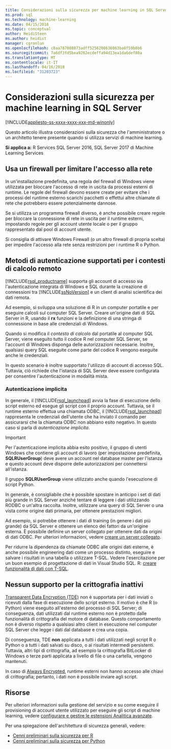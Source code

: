 ```yaml
---
title: Considerazioni sulla sicurezza per machine learning in SQL Server | Documenti Microsoft
ms.prod: sql
ms.technology: machine-learning
ms.date: 04/15/2018
ms.topic: conceptual
author: HeidiSteen
ms.author: heidist
manager: cgronlun
ms.openlocfilehash: c8aa787088873adff5256208636063ba6f59b8b6
ms.sourcegitcommit: 7a6df3fd5bea9282ecdeffa94d13ea1da6def80a
ms.translationtype: MT
ms.contentlocale: it-IT
ms.lasthandoff: 04/16/2018
ms.locfileid: "31203723"
---
```

# <a name="security-considerations-for-machine-learning-in-sql-server"></a>Considerazioni sulla sicurezza per machine learning in SQL Server
[!INCLUDE[appliesto-ss-xxxx-xxxx-xxx-md-winonly](../../includes/appliesto-ss-xxxx-xxxx-xxx-md-winonly.md)]

Questo articolo illustra considerazioni sulla sicurezza che l'amministratore o un architetto tenere presente quando si utilizza servizi di machine learning.

**Si applica a:** R Services SQL Server 2016, SQL Server 2017 di Machine Learning Services

## <a name="use-a-firewall-to-restrict-network-access"></a>Usa un firewall per limitare l'accesso alla rete

In un'installazione predefinita, una regola del firewall di Windows viene utilizzata per bloccare l'accesso di rete in uscita da processi esterni di runtime. Le regole del firewall devono essere create per evitare che i processi del runtime esterno scarichi pacchetti o effettui altre chiamate di rete che potrebbero essere potenzialmente dannose.

Se si utilizza un programma firewall diverso, è anche possibile creare regole per bloccare la connessione di rete in uscita per il runtime esterni, impostando regole per gli account utente locale o per il gruppo rappresentato dal pool di account utente.

Si consiglia di attivare Windows Firewall (o un altro firewall di propria scelta) per impedire l'accesso alla rete senza restrizioni per i runtime R o Python.

## <a name="authentication-methods-supported-for-remote-compute-contexts"></a>Metodi di autenticazione supportati per i contesti di calcolo remoto

[!INCLUDE[rsql_productname](../../includes/rsql-productname-md.md)] supporta gli account di accesso sia l'autenticazione integrata di Windows e SQL durante la creazione di connessioni tra [!INCLUDE[ssNoVersion](../../includes/ssnoversion-md.md)] e un client di analisi scientifica dei dati remota.

Ad esempio, si sviluppa una soluzione di R in un computer portatile e per eseguire calcoli sul computer SQL Server. Creare un'origine dati di SQL Server in R, usando il **rx** funzioni e la definizione di una stringa di connessione in base alle credenziali di Windows.

Quando si modifica il _contesto di calcolo_ dal portatile al computer SQL Server, viene eseguito tutto il codice R nel computer SQL Server, se l'account di Windows disponga delle autorizzazioni necessarie. Inoltre, qualsiasi query SQL eseguite come parte del codice R vengono eseguite anche le credenziali.

In questo scenario è inoltre supportato l'utilizzo di account di accesso SQL. Tuttavia, ciò richiede che l'istanza di SQL Server deve essere configurata per consentire l'autenticazione in modalità mista.

### <a name="implied-authentication"></a>Autenticazione implicita

 In generale, il [!INCLUDE[rsql_launchpad](../../includes/rsql-launchpad-md.md)] avvia la fase di esecuzione dello script esterno ed esegue gli script con il proprio account. Tuttavia, se il runtime esterno effettua una chiamata ODBC, il [!INCLUDE[rsql_launchpad](../../includes/rsql-launchpad-md.md)] rappresenta le credenziali dell'utente che ha inviato il comando per assicurarsi che la chiamata ODBC non abbiano esito negativo. In questo caso si parla di *autenticazione implicita*.
 
 > [!IMPORTANT]
 > Per l'autenticazione implicita abbia esito positivo, il gruppo di utenti Windows che contiene gli account di lavoro (per impostazione predefinita, **SQLRUserGroup**) deve avere un account nel database master per l'istanza e questo account deve disporre delle autorizzazioni per connettersi all'istanza.
 > 
 > Il gruppo **SQLRUserGroup** viene utilizzato anche quando l'esecuzione di script Python. 

In generale, è consigliabile che è possibile spostare in anticipo i set di dati più grande in SQL Server anziché tentare di leggere i dati utilizzando RODBC o un'altra raccolta. Inoltre, utilizzare una query di SQL Server o una vista come origine dati primaria, per ottenere prestazioni migliori. 

Ad esempio, si potrebbe ottenere i dati di training (in genere i dati più grande) da SQL Server e ottenere un elenco dei fattori da un'origine esterna. È possibile definire un server collegato per ottenere dati da origini di dati ODBC. Per ulteriori informazioni, vedere [creare un server collegato](https://docs.microsoft.com/sql/relational-databases/linked-servers/create-linked-servers-sql-server-database-engine).

Per ridurre la dipendenza da chiamate ODBC alle origini dati esterne, è anche possibile engineering dati come un processo distinto, eseguire e salvare i risultati in una tabella o utilizzare T-SQL. Vedere l'esercitazione per un buon esempio di progettazione di dati in Visual Studio SQL. R: [creare funzionalità di dati con T-SQL](../tutorials/sqldev-create-data-features-using-t-sql.md).

## <a name="no-support-for-encryption-at-rest"></a>Nessun supporto per la crittografia inattivi

[Transparent Data Encryption (TDE)](https://docs.microsoft.com/sql/relational-databases/security/encryption/transparent-data-encryption) non è supportata per i dati inviati o ricevuti dalla fase di esecuzione dello script esterno. Il motivo è che R (o Python) viene eseguito all'esterno del processo di SQL Server; di conseguenza, dati utilizzati dal runtime esterno non è protetto dalle funzionalità di crittografia del motore di database.  Questo comportamento non è diverso rispetto a qualsiasi altro client in esecuzione nel computer SQL Server che legge i dati dal database e crea una copia.

Di conseguenza, TDE **non** applicata a tutti i dati utilizzati negli script R o Python o a tutti i dati salvati su disco, o ai risultati intermedi persistenti. Tuttavia, altri tipi di crittografia, ad esempio la crittografia BitLocker di Windows o terze parti applicata a livello di file o una cartella, vengono mantenuti.

In caso di [Always Encrypted](https://docs.microsoft.com/sql/relational-databases/security/encryption/overview-of-key-management-for-always-encrypted), runtime esterni non hanno accesso alle chiavi di crittografia; pertanto, i dati non è possibile inviare agli script.

## <a name="resources"></a>Risorse

Per ulteriori informazioni sulla gestione del servizio e su come eseguire il provisioning di account utente utilizzato per eseguire gli script di machine learning, vedere [configurare e gestire le estensioni Analitica avanzate](../../advanced-analytics/r/configure-and-manage-advanced-analytics-extensions.md).

Per una spiegazione dell'architettura di sicurezza generali, vedere:

+ [Cenni preliminari sulla sicurezza per R](security-overview-sql-server-r.md)
+ [Cenni preliminari sulla sicurezza per Python](../python/security-overview-sql-server-python-services.md)

